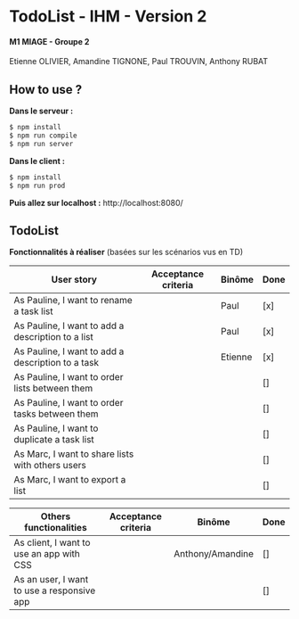 # TodoList - IHM - Version 2
#### M1 MIAGE - Groupe 2
Etienne OLIVIER, Amandine TIGNONE, Paul TROUVIN, Anthony RUBAT

## How to use ?
**Dans le serveur :**
```sh
$ npm install
$ npm run compile
$ npm run server
```

**Dans le client :**
```sh
$ npm install
$ npm run prod
```

**Puis allez sur localhost :** http://localhost:8080/

## TodoList

**Fonctionnalités à réaliser** (basées sur les scénarios vus en TD)

| User story                                        | Acceptance criteria               | Binôme            | Done      |
| -----------------------------------------         | --------------------------------- | ----------------- | --------- |
| As Pauline, I want to rename a task list          |                                   |       Paul        |    [x]    |
| As Pauline, I want to add a description to a list |                                   |       Paul        |    [x]    |
| As Pauline, I want to add a description to a task |                                   |      Etienne      |    [x]    |
| As Pauline, I want to order lists between them    |                                   |                   |    []    |
| As Pauline, I want to order tasks between them    |                                   |                   |    []    |
| As Pauline, I want to duplicate a task list       |                                   |                   |    []    |
| As Marc, I want to share lists with others users  |                                   |                   |    []    |
| As Marc, I want to export a list                  |                                   |                   |    []    |

| Others functionalities                            | Acceptance criteria               | Binôme            | Done      |
| -----------------------------------------         | --------------------------------- | ----------------- | --------- |
| As client, I want to use an app with CSS          |                                   | Anthony/Amandine  |    []     |
| As an user, I want to use a responsive app        |                                   |                   |    []     |
